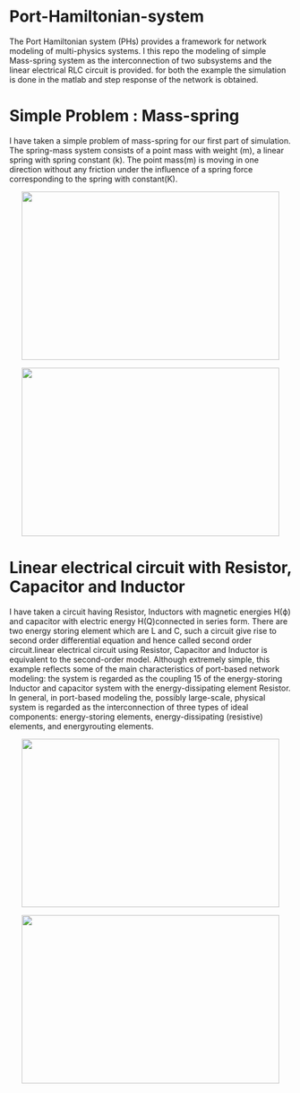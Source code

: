 # Port-Hamiltonian-system

The Port Hamiltonian system (PHs) provides a framework for network modeling of multi-physics systems. I this repo the modeling of simple Mass-spring system as the interconnection of two subsystems and the linear electrical RLC circuit is provided. for both the example the simulation is done in the matlab and step response of the network is obtained.

# Simple Problem : Mass-spring

I have taken a simple problem of mass-spring for our first part of simulation. The spring-mass system consists of a point mass with weight (m), a linear spring
with spring constant (k). The point mass(m) is moving in one direction without any friction under the influence of a spring force corresponding to the spring with
constant(K).

<p align="center">
  <img width="460" height="300" src=https://i.postimg.cc/50qN9D43/Screenshot-from-2021-11-07-18-28-32.png">
</p>

<p align="center">
  <img width="460" height="300" src="https://i.postimg.cc/q74FVFF0/Screenshot-from-2021-11-07-18-31-39.png">
</p>



# Linear electrical circuit with Resistor, Capacitor and Inductor

I have taken a circuit having Resistor, Inductors with magnetic energies H(ϕ) and capacitor with electric energy H(Q)connected in series form. There are
two energy storing element which are L and C, such a circuit give rise to second order differential equation and hence called second order circuit.linear electrical
circuit using Resistor, Capacitor and Inductor is equivalent to the second-order model. Although extremely simple, this example reflects some of the main characteristics of port-based network modeling: the system is regarded as the coupling 15 of the energy-storing Inductor and capacitor system with the energy-dissipating element Resistor. In general, in port-based modeling the, possibly large-scale, physical system is regarded as the interconnection of three types of ideal components: energy-storing elements, energy-dissipating (resistive) elements, and energyrouting elements. 

<p align="center">
  <img width="460" height="300" src=https://i.postimg.cc/HLFBWPZV/Screenshot-from-2021-11-07-18-33-17.png">
</p>
                               
<p align="center">
  <img width="460" height="300" src=https://i.postimg.cc/HsL5K9zK/Screenshot-from-2021-11-07-18-34-11.png">
</p>
